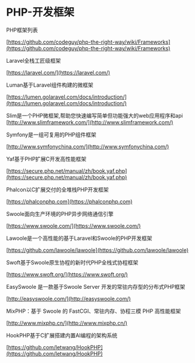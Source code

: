 # PHP-开发框架

PHP框架列表

 [https://github.com/codeguy/php-the-right-way/wiki/Frameworks](https://github.com/codeguy/php-the-right-way/wiki/Frameworks)

Laravel全栈工匠级框架 

[https://laravel.com/](https://laravel.com/)

Luman基于Laravel组件构建的微框架 

[https://lumen.golaravel.com/docs/introduction/](https://lumen.golaravel.com/docs/introduction/)

Slim是一个PHP微框架,帮助您快速编写简单但功能强大的web应用程序和api [http://www.slimframework.com/](http://www.slimframework.com/)

Symfony是一组可复用的PHP组件框架 

[http://www.symfonychina.com/](http://www.symfonychina.com/)

Yaf基于PHP扩展C开发高性能框架 

[https://secure.php.net/manual/zh/book.yaf.php](https://secure.php.net/manual/zh/book.yaf.php)

Phalcon以C扩展交付的全堆栈PHP开发框架 

[https://phalconphp.com](https://phalconphp.com)

Swoole面向生产环境的PHP异步网络通信引擎 

[https://www.swoole.com/](https://www.swoole.com/)

Lawoole是一个高性能的基于Laravel和Swoole的PHP开发框架 

[https://github.com/lawoole/lawoole](https://github.com/lawoole/lawoole)

Swoft基于Swoole原生协程的新时代PHP全栈式协程框架 

[https://www.swoft.org/](https://www.swoft.org/)

EasySwoole 是一款基于Swoole Server 开发的常驻内存型的分布式PHP框架 

[http://easyswoole.com/](http://easyswoole.com/)

 MixPHP：基于 Swoole 的 FastCGI、常驻内存、协程三模 PHP 高性能框架 

[http://www.mixphp.cn/](http://www.mixphp.cn/)

HookPHP基于C扩展搭建内置AI编程的架构系统 

[https://github.com/letwang/HookPHP](https://github.com/letwang/HookPHP)


